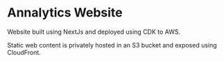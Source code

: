 # Annalytics Website

Website built using NextJs and deployed using CDK to AWS. 

Static web content is privately hosted in an S3 bucket and exposed using CloudFront.
